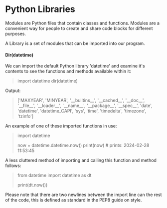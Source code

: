 # Python Libraries

Modules are Python files that contain classes and functions. Modules are a convenient way for people to create and share code blocks for different purposes.

A Library is a set of modules that can be imported into our program. 

#### Dir(datetime)

We can import the default Python library 'datetime' and examine it's contents to see the functions and methods available within it:

>import datetime
>dir(datetime)

Output:
>\['MAXYEAR', 'MINYEAR', '\_\_builtins__', '\_\_cached__', '\_\_doc__', '\_\_file__', '\_\_loader__', '\_\_name__', '\_\_package__', '\_\_spec__', 'date', 'datetime', 'datetime_CAPI', 'sys', 'time', 'timedelta', 'timezone', 'tzinfo']

An example of one of these imported functions in use:

>import datetime
>
>
>now = datetime.datetime.now()
>print(now)    # prints: 2024-02-28 11:53:45

A less cluttered method of importing and calling this function and method follows:

>from datetime import datetime as dt
>
>
>print(dt.now())

Please note that there are two newlines between the import line can the rest of the code, this is defined as standard in the PEP8 guide on style.
